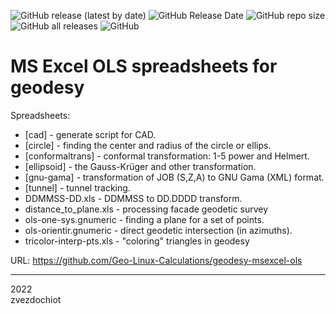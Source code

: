 ![GitHub release (latest by date)](https://img.shields.io/github/v/release/Geo-Linux-Calculations/geodesy-msexcel-ols)
![GitHub Release Date](https://img.shields.io/github/release-date/Geo-Linux-Calculations/geodesy-msexcel-ols)
![GitHub repo size](https://img.shields.io/github/repo-size/Geo-Linux-Calculations/geodesy-msexcel-ols)
![GitHub all releases](https://img.shields.io/github/downloads/Geo-Linux-Calculations/geodesy-msexcel-ols/total)
![GitHub](https://img.shields.io/github/license/Geo-Linux-Calculations/geodesy-msexcel-ols)

# MS Excel OLS spreadsheets for geodesy

Spreadsheets:

* [cad] - generate script for CAD.
* [circle] - finding the center and radius of the circle or ellips.
* [conformaltrans] - conformal transformation: 1-5 power and Helmert.
* [ellipsoid] - the Gauss-Krüger and other transformation.
* [gnu-gama] - transformation of JOB (S,Z,A) to GNU Gama (XML) format.
* [tunnel] - tunnel tracking.
* DDMMSS-DD.xls - DDMMSS to DD.DDDD transform.
* distance_to_plane.xls - processing facade geodetic survey
* ols-one-sys.gnumeric - finding a plane for a set of points.
* ols-orientir.gnumeric - direct geodetic intersection (in azimuths).
* tricolor-interp-pts.xls - "coloring" triangles in geodesy

URL: https://github.com/Geo-Linux-Calculations/geodesy-msexcel-ols

---  
2022  
zvezdochiot
